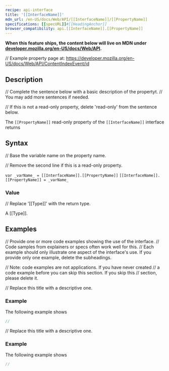 ```yaml
---
recipe: api-interface
title: '[[InterfaceName]]'
mdn_url: /en-US/docs/Web/API/[[InterfaceName]]/[[PropertyName]]
specifications: [[specURL]]#[[HeadingAnchor]]
browser_compatibility: api.[[InterfaceName]].[[PropertyName]]
---
```


**When this feature ships, the content below will live on MDN under
[developer.mozilla.org/en-US/docs/Web/API](https://developer.mozilla.org/en-US/docs/Web/API).**

// Example property page at: https://developer.mozilla.org/en-US/docs/Web/API/ContentIndexEvent/id

## Description

// Complete the sentence below with a basic description of the propertyt.
// You may add more sentences if needed.

// If this is not a read-only property, delete 'read-only' from the sentence below.

The `[[PropertyName]]` read-only property of the `[[InterfaceName]]` interface returns

## Syntax

// Base the variable name on the property name.

// Remove the second line if this is a read-only property.

`var _varName_ = [[InterfaceName]].[[PropertyName]]`
`[[InterfaceName]].[[PropertyName]] = _varName_`

### Value

// Replace '[[Type]]' with the return type.

A [[Type]].

## Examples

// Provide one or more code examples showing the use of the interface.
// Code samples from explainers or specs often work well for this.
// Each example should only illustrate one aspect of the interface's use. If you provide only one example, delete the subheadings.

// Note: code examples are not applications. If you have never created
// a code example before you can skip this section. If you skip this
// section, please delete it.

// Replace this title with a descriptive one.

### Example

The following example shows

```js
//
```

// Replace this title with a descriptive one.

### Example

The following example shows

```js
//
```
